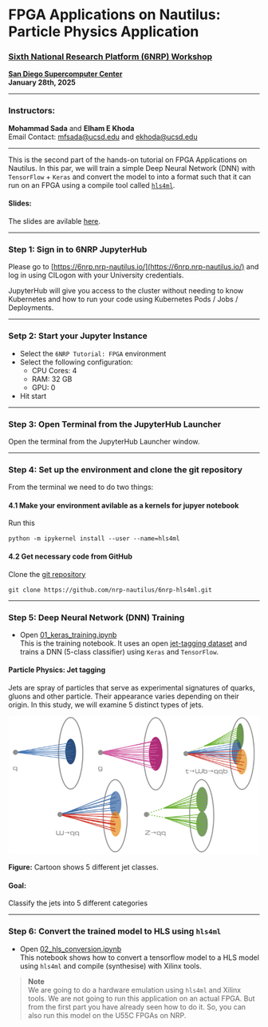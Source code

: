 # FPGA Applications on Nautilus: Particle Physics Application

### [Sixth National Research Platform (6NRP) Workshop](https://na.eventscloud.com/website/79913/home/)

**[San Diego Supercomputer Center](https://www.sdsc.edu/)**  
**January 28th, 2025**

---
### Instructors: 
**Mohammad Sada** and **Elham E Khoda**    
Email Contact: [mfsada@ucsd.edu](mailto:mfsada@ucsd.edu) and [ekhoda@ucsd.edu](mailto:ekhoda@ucsd.edu)

---

This is the second part of the hands-on tutorial on FPGA Applications on Nautilus. In this par, we will train a simple Deep Neural Network (DNN) with `TensorFlow` + `Keras` and convert the model to into a format such that it can run on an FPGA using a compile tool called [`hls4ml`](https://fastmachinelearning.org/hls4ml/).

#### Slides:
The slides are avilable [here](https://drive.google.com/file/d/1fEFOtFvdv_qNSk_pYfgiDAqxPppFX0GW/view?usp=sharing).

---
### Step 1: Sign in to 6NRP JupyterHub

Please go to [https://6nrp.nrp-nautilus.io/](https://6nrp.nrp-nautilus.io/) and log in using CILogon with your University credentials.

JupyterHub will give you access to the cluster without needing to know Kubernetes and how to run your code using Kubernetes Pods / Jobs / Deployments. 

---

### Setp 2: Start your Jupyter Instance
- Select the `6NRP Tutorial: FPGA` environment 
- Select the following configuration:
    - CPU Cores: 4
    - RAM: 32 GB
    - GPU: 0
- Hit start

---

### Step 3: Open Terminal from the JupyterHub Launcher
Open the terminal from the JupyterHub Launcher window.

---

### Step 4: Set up the environment and clone the git repository 

From the terminal we need to do two things:

#### 4.1 Make your environment avilable as a kernels for jupyer notebook

Run this
```
python -m ipykernel install --user --name=hls4ml
```

#### 4.2 Get necessary code from GitHub

Clone the [git repository](https://github.com/nrp-nautilus/6nrp-hls4ml) 
```
git clone https://github.com/nrp-nautilus/6nrp-hls4ml.git
```

---
### Step 5: Deep Neural Network (DNN) Training 

- Open [01_keras_training.ipynb](https://github.com/nrp-nautilus/6nrp-hls4ml/blob/main/01_keras_training.ipynb)   
This is the training notebook. It uses an open [jet-tagging dataset](https://doi.org/10.5281/zenodo.3602260) and trains a DNN (5-class classifier) using `Keras` and `TensorFlow`.

#### Particle Physics: Jet tagging
Jets are spray of particles that serve as experimental signatures of quarks, gluons and other particle. Their appearance varies depending on their origin. In this study, we will examine 5 distinct types of jets.

<img src= "images/jet_classes.png" alt="jet_classes" width="600"/>

**Figure:** Cartoon shows 5 different jet classes.

#### Goal: 
Classify the jets into 5 different categories

---

### Step 6: Convert the trained model to HLS using `hls4ml`

- Open [02_hls_conversion.ipynb](https://github.com/nrp-nautilus/6nrp-hls4ml/blob/main/02_hls_conversion.ipynb)   
This notebook shows how to convert a tensorflow model to a HLS model using `hls4ml` and compile (synthesise) with Xilinx tools.



> **Note**  
> We are going to do a hardware emulation using `hls4ml` and Xilinx tools. We are not going to run this application on an actual FPGA. But from the first part you have already seen how to do it. So, you can also run this model on the U55C FPGAs on NRP.